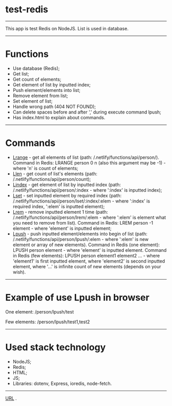 # test-redis
---
This app is test Redis on NodeJS. List is used in database.

---
# Functions

- Use database (Redis);
- Get list;
- Get count of elements;
- Get element of list by inputted index;
- Push element/elements into list;
- Remove element from list;
- Set element of list;
- Handle wrong path (404 NOT FOUND);
- Can delete spaces before and after ',' during execute command lpush;
- Has index.html to explain about commands.
---
# Commands

- [Lrange](https://redis.io/commands/lrange/) - get all elements of list (path: /.netlify/functions/api/person/). Command in Redis: LRANGE person 0 n (also this argument may be -1) - where 'n' is count of elements;
- [Llen](https://redis.io/commands/llen/) - get count of list's elements (path: /.netlify/functions/api/person/count);
- [Lindex](https://redis.io/commands/lindex/) - get element of list by inputted index (path: /.netlify/functions/api/person/:index - where ':index' is inputted index);
- [Lset](https://redis.io/commands/lset/) - set inputted element by required index (path: /.netlify/functions/api/person/lset/:index/:elem - where ':index' is required index, ':elem' is inputted element);
- [Lrem](https://redis.io/commands/lrem/) - remove inputted element 1 time (path: /.netlify/functions/api/person/lrem/:elem - where ':elem' is element what you need to remove from list). Command in Redis: LREM person -1 element - where 'element' is inputted element;
- [Lpush](https://redis.io/commands/lpush/) - push inputted element/elements into begin of list (path: /.netlify/functions/api/person/lpush/:elem - where ':elem' is new element or array of new elements). Command in Redis (one element): LPUSH person element - where 'element' is inputted element. Command in Redis (few elements): LPUSH person element1 element2 ... - where 'element1' is first inputted element, where 'element2' is second inputted element, where '...' is infinite count of new elements (depends on your wish).
---
# Example of use Lpush in browser

One element: /person/lpush/test

Few elements: /person/lpush/test1,test2

---
# Used stack technology 
- NodeJS;
- Redis;
- HTML;
- JS;
- Libraries: dotenv, Express, ioredis, node-fetch.
---
[URL](https://test-api-redis.netlify.app/) .